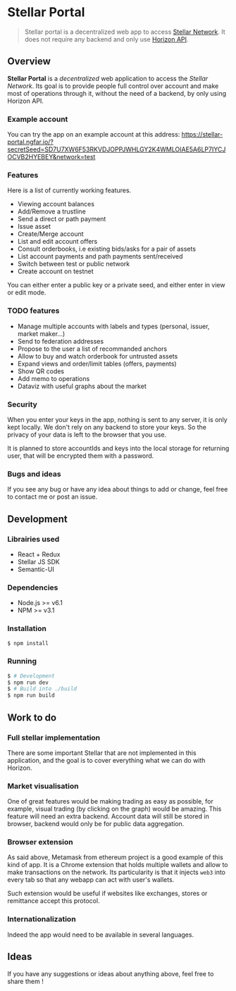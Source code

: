 
# Stellar Portal

> Stellar portal is a decentralized web app to access [Stellar Network](https://www.stellar.org). It does not require any backend and only use [Horizon API](https://www.stellar.org/developers/reference).

## Overview

**Stellar Portal** is a *decentralized* web application to access the *Stellar Network*. Its goal is to provide people full control over account and make most of operations through it, without the need of a backend, by only using Horizon API.

### Example account

You can try the app on an example account at this address:
https://stellar-portal.ngfar.io/?secretSeed=SD7U7XW6F53RKVDJOPPJWHLGY2K4WMLOIAE5A6LP7IYCJOCVB2HYEBEY&network=test

### Features

Here is a list of currently working features.

- Viewing account balances
- Add/Remove a trustline
- Send a direct or path payment
- Issue asset
- Create/Merge account
- List and edit account offers
- Consult orderbooks, i.e existing bids/asks for a pair of assets
- List account payments and path payments sent/received
- Switch between test or public network
- Create account on testnet

You can either enter a public key or a private seed, and either enter in view or edit mode.

### TODO features

- Manage multiple accounts with labels and types (personal, issuer, market maker...)
- Send to federation addresses
- Propose to the user a list of recommanded anchors
- Allow to buy and watch orderbook for untrusted assets
- Expand views and order/limit tables (offers, payments)
- Show QR codes
- Add memo to operations
- Dataviz with useful graphs about the market

### Security

When you enter your keys in the app, nothing is sent to any server, it is only kept locally. We don't rely on any backend to store your keys. So the privacy of your data is left to the browser that you use.

It is planned to store accountIds and keys into the local storage for returning user, that will be encrypted them with a password.

### Bugs and ideas

If you see any bug or have any idea about things to add or change, feel free to contact me or post an issue.

## Development

### Librairies used

- React + Redux
- Stellar JS SDK
- Semantic-UI

### Dependencies

- Node.js >= v6.1
- NPM >= v3.1

### Installation

```bash
$ npm install
```

### Running

```bash
$ # Development
$ npm run dev
$ # Build into ./build
$ npm run build
```

## Work to do

### Full stellar implementation

There are some important Stellar that are not implemented in this application, and the goal is to cover everything what we can do with Horizon.

### Market visualisation

One of great features would be making trading as easy as possible, for example, visual trading (by clicking on the graph) would be amazing.
This feature will need an extra backend. Account data will still be stored in browser, backend would only be for public data aggregation.

### Browser extension

As said above, Metamask from ethereum project is a good example of this kind of app.
It is a Chrome extension that holds multiple wallets and allow to make transactions on the network. Its particularity is that it injects `web3` into every tab so that any webapp can act with user's wallets.


Such extension would be useful if websites like exchanges, stores or remittance accept this protocol.

### Internationalization

Indeed the app would need to be available in several languages.

## Ideas

If you have any suggestions or ideas about anything above, feel free to share them !
